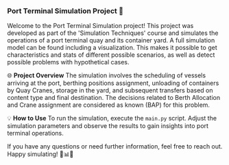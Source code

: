 ### Port Terminal Simulation Project 🚢

Welcome to the Port Terminal Simulation project! This project was developed as part of the 'Simulation Techniques' course and simulates the operations of a port terminal quay and its container yard. A full simulation model can be found including a visualization. This makes it possible to get characteristics and stats of different possible scenarios, as well as detect possible problems with hypothetical cases.

🌐 **Project Overview**
The simulation involves the scheduling of vessels arriving at the port, berthing positions assignment, unloading of containers by Quay Cranes, storage in the yard, and subsequent transfers based on content type and final destination. The decisions related to Berth Allocation and Crane assignment are considered as known (BAP) for this problem.

💡 **How to Use**
To run the simulation, execute the `main.py` script. Adjust the simulation parameters and observe the results to gain insights into port terminal operations.

If you have any questions or need further information, feel free to reach out. Happy simulating! 🧮📊🚀
